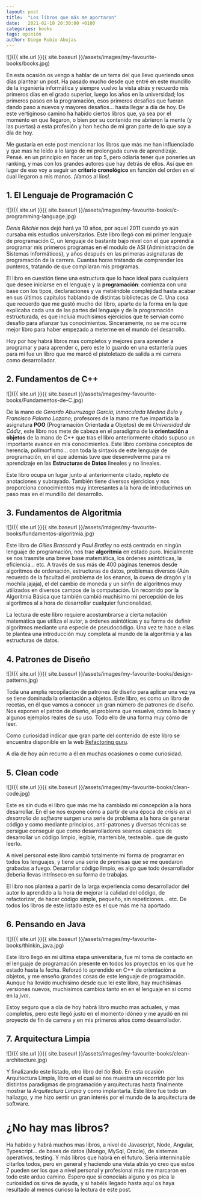 ```yaml
---
layout: post
title:  "Los libros que más me aportaron"
date:   2021-02-10 20:30:00 +0100
categories: books
tags: opinión
author: Diego Rubio Abujas
---
```


![]({{ site.url }}{{ site.baseurl }}/assets/images/my-favourite-books/books.jpg)

En esta ocasión os vengo a hablar de un tema del que llevo queriendo unos días plantear un post. Ha pasado mucho desde que entré en este mundillo de la ingeniería informática y siempre vuelvo la vista atrás y recuerdo mis primeros días en el grado superior, luego los años en la universidad; los primeros pasos en la programación, esos primeros desafíos que fueran dando paso a nuevos y mayores desafíos... hasta llegar a día de hoy. De este vertiginoso camino ha habido ciertos libros que, ya sea por el momento en que llegaron, o bien por su contenido me abrieron la mente (y las puertas) a esta profesión y han hecho de mi gran parte de lo que soy a día de hoy.

Me gustaría en este post mencionar los libros que más me han influenciado y que mas he leído a lo largo de mi prolongada curva de aprendizaje. Pensé. en un principio en hacer un top 5, pero odiaría tener que ponerles un ranking, y mas con los grandes autores que hay detrás de ellos. Así que en lugar de eso voy a seguir un **criterio cronológico** en función del orden en el cual llegaron a mis manos. ¡Vamos al líos!.

## 1. El Lenguaje de Programación C 

![]({{ site.url }}{{ site.baseurl }}/assets/images/my-favourite-books/c-programming-language.jpg)

*Denis Ritchie* nos dejó hará ya 10 años, por aquel 2011 cuando yo aún cursaba mis estudios universitarios. Este libro llegó con mi primer lenguaje de programación C, un lenguaje de bastante bajo nivel con el que aprendí a programar mis primeros programas en el modulo de ASI (Administración de Sistemas Informáticos), y años después en las primeras asignaturas de programación de la carrera. Cuantas horas tratando de comprender los punteros, tratando de que compilaran mis programas.

El libro en cuestión tiene una estructura que lo hace ideal para cualquiera que desee iniciarse en el lenguaje y la **programación**: comienza con una base con los tipos, declaraciones y va metiéndole complejidad hasta acabar en sus últimos capítulos hablando de distintas bibliotecas de C. Una cosa que recuerdo que me gustó mucho del libro, aparte de la forma en la que explicaba cada una de las partes del lenguaje y de la programación estructurada, es que incluía muchísimos ejercicios que te servían como desafío para afianzar tus conocimientos. Sinceramente, no se me ocurre mejor libro para haber empezado a meterme en el mundo del desarrollo.

Hoy por hoy habrá libros mas completos y mejores para aprender a programar y para aprender c, pero este lo guardo en una estantería pues para mi fue un libro que me marcó el pistoletazo de salida a mi carrera como desarrollador.

## 2. Fundamentos de C++

![]({{ site.url }}{{ site.baseurl }}/assets/images/my-favourite-books/Fundamentos-de-C.jpg)

De la mano de *Gerardo Aburruzaga García*, *Inmaculada Medina Bulo* y *Francisco Palomo Lozano*; profesores de la mano me fue impartida la  asignatura **POO** (Programación Orientada a Objetos) de mi *Universidad de Cádiz*, este libro nos mete de cabeza en el paradigma de la **orientación a objetos** de la mano de C++ que tras el libro anteriormente citado supuso un importante avance en mis conocimientos. Este libro combina conceptos de herencia, polimorfismo... con toda la sintaxis de este lenguaje de programación, en el que además tuve que desenvolverme para mi aprendizaje en las **Estructuras de Datos** lineales y no lineales. 

Este libro ocupa un lugar junto al anteriormente citado, repleto de anotaciones y subrayado. También tiene diversos ejercicios y nos proporciona conocimientos muy interesantes a la hora de introducirnos un paso mas en el mundillo del desarrollo. 

## 3. Fundamentos de Algoritmia

![]({{ site.url }}{{ site.baseurl }}/assets/images/my-favourite-books/fundamentos-algoritmia.jpg)

Este libro de *Gilles Brassard* y *Paul Bratley* no está centrado en ningún lenguaje de programación, nos trae **algoritmia** en estado puro. Inicialmente se nos trasmite una breve base matemática, los órdenes asintóticas, la eficiencia... etc. A través de sus más de 400 páginas tenemos desde algoritmos de ordenación, estructuras de datos, problemas diversos (Aún recuerdo de la facultad el problema de los enanos, la cueva de dragón y la mochila jajaja), el del cambio de moneda y un sinfín de algoritmos muy utilizados en diversos campos de la computación. Un recorrido por la Algoritmia Básica que también cambió muchísimo mi percepción de los algoritmos al a hora de desarrollar cualquier funcionalidad.

La lectura de este libro requiere acostumbrarse a cierta notación matemática que utiliza el autor, a órdenes asintóticas y su forma de definir algoritmos mediante una especie de pseudocódigo. Una vez te hace a ellas te plantea una introducción muy completa al mundo de la algoritmia y a las estructuras de datos.

## 4. Patrones de Diseño

![]({{ site.url }}{{ site.baseurl }}/assets/images/my-favourite-books/design-patterns.jpg)

Toda una amplia recopilación de patrones de diseño para aplicar una vez ya se tiene dominada la orientación a objetos. Este libro, es como un libro de recetas, en él que vamos a conocer un gran número de patrones de diseño. Nos exponen el patrón de diseño, el problema que resuelve, cómo lo hace y  algunos ejemplos reales de su uso. Todo ello de una forma muy cómo de leer.

Como curiosidad indicar que gran parte del contenido de este libro se encuentra disponible en la web [Refactoring guru](https://refactoring.guru/es/design-patterns).

A día de hoy aún recurro a él en muchas ocasiones o como curiosidad.

## 5. Clean code

![]({{ site.url }}{{ site.baseurl }}/assets/images/my-favourite-books/clean-code.jpg)

Este es sin duda el libro que más me ha cambiado mi concepción a la hora desarrollar. En él se nos expone cómo a partir de una época de *crisis en el desarrollo de software* surgen una serie de problema a la hora de generar código y como mediante principios, anti-patrones y diversas técnicas se persigue conseguir que como desarrolladores seamos capaces de desarrollar un código limpio, legible, mantenible, testeable.. que de gusto leerlo.

A nivel personal este libro cambió totalmente mi forma de programar en todos los lenguajes, y tiene una serie de premisas que se me quedaron grabadas a fuego. Desarrollar código limpio, es algo que todo desarrollador debería llevas intrínseco en su forma de trabajas.

El libro nos plantea a partir de la larga experiencia como desarrollador del autor lo aprendido a la hora de mejorar la calidad del código, de refactorizar, de hacer código simple, pequeño, sin repeticiones... etc. De todos los libros de este listado este es el que más me ha aportado.

## 6. Pensando en Java

![]({{ site.url }}{{ site.baseurl }}/assets/images/my-favourite-books/thinkin_java.jpg)

Este libro llegó en mi última etapa universitaria, fue mi toma de contacto en el lenguaje de programación presente en todos los proyectos en los que he estado hasta la fecha. Reforzó lo aprendido en C++ de orientación a objetos, y me enseño grandes cosas de este lenguaje de programación. Aunque ha llovido muchísimo desde que leí este libro, hay muchisimas versiones nuevos, muchisimos cambios tanto en en el lenguaje en sí como en la *jvm*. 

Estoy seguro que a día de hoy habrá libro mucho mas actuales, y mas completos, pero este llegó justo en el momento idóneo y me ayudó en mi proyecto de fin de carrera y en mis primeros años como desarrollador.

## 7. Arquitectura Limpia

![]({{ site.url }}{{ site.baseurl }}/assets/images/my-favourite-books/clean-architecture.jpg)

Y finalizando este listado, otro libro del *tio Bob*. En esta ocasión Arquitectura Limpia, libro en el cual se nos muestra un recorrido por los distintos paradigmas de programación y arquitecturas hasta finalmente mostrar la *Arquitectura Limpia* y como implantarla. Este libro fue todo un hallazgo, y me hizo sentir un gran interés por el mundo de la arquitectura de software.

# ¿No hay mas libros?

Ha habido y habrá muchos mas libros, a nivel de Javascript, Node, Angular, Typescript... de bases de datos (Mongo, MySql, Oracle), de sistemas operativos, testing. Y más libros que habrá en el futuro. Sería interminable citarlos todos, pero en general y haciendo una vista atrás yo creo que estos 7 pueden ser los que a nivel personal y profesional más me marcaron en todo este arduo camino. Espero que si conocíais alguno y os pica la curiosidad os sirva de ayuda, y si habéis llegado hasta aquí os haya resultado al menos curioso la lectura de este post.
